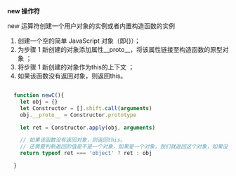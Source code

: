 __new  操作符__

new 运算符创建一个用户对象的实例或者内置构造函数的实例 

1. 创建一个空的简单 JavaScript 对象（即{}）；
2. 为步骤 1 新创建的对象添加属性__proto__，将该属性链接至构造函数的原型对象 ；
3. 将步骤 1 新创建的对象作为this的上下文 ；
4. 如果该函数没有返回对象，则返回this。
``` js

  function newC(){
    let obj = {}
    let Constructor = [].shift.call(arguments)
    obj.__proto__ = Constructor.prototype

    let ret = Constructor.apply(obj, arguments)

    // 如果该函数没有返回对象，则返回this。
    // 还需要判断返回的值是不是一个对象，如果是一个对象，我们就返回这个对象，如果没有，我们该返回什么就返回什么。
    return typeof ret === 'object' ? ret : obj  

  }


